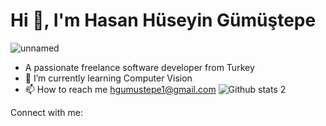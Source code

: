 # Hi 👋, I'm Hasan Hüseyin Gümüştepe
![unnamed](https://github.com/HSN51/hasanhuseyingumustepe/assets/116903648/228eda06-cabc-4c51-b0be-647ba7ff7dd5)


- A passionate freelance software developer from Turkey
- 🌱 I’m currently learning Computer Vision
- 📫 How to reach me hgumustepe1@gmail.com
![Github stats 2](https://github-readme-stats.vercel.app/api?username=HSN51&show_icons=true&theme=radical)

Connect with me:
